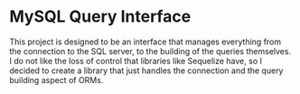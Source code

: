 
# MySQL Query Interface

This project is designed to be an interface that manages everything from the connection to the SQL server, to the building of the queries themselves. I do not like the loss of control that libraries like Sequelize have, so I decided to create a library that just handles the connection and the query building aspect of ORMs.